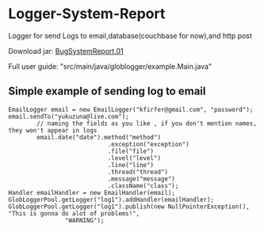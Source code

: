 # Logger-System-Report
Logger for send Logs to email,database(couchbase for now),and http post

Download jar: <a href="http://globnet.co.il/kfirfer/BugSystemReport-0.1.jar">BugSystemReport.01</a>

Full user guide: "src/main/java/globlogger/example.Main.java"
## Simple example of sending log to email
	EmailLogger email = new EmailLogger("kfirfer@gmail.com", "password");
	email.sendTo("yukuzuna@live.com");
			// naming the fields as you like , if you don't mention names, they won't appear in logs
			email.date("date").method("method")
								.exception("exception")
								.file("file")
								.level("level")
								.line("line")
								.thread("thread")
								.message("message")
								.className("class");
	Handler emailHandler = new EmailHandler(email);
	GlobLoggerPool.getLogger("log1").addHandler(emailHandler);
	GlobLoggerPool.getLogger("log1").publish(new NullPointerException(), "This is gonna do alot of problems!",
					"WARNING");


